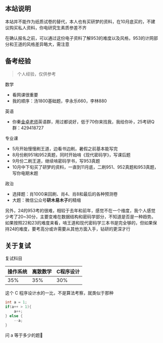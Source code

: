 ## 本站说明

本站并不能作为纸质试卷的替代，本人也有买研梦的资料，在10月底买的，不建议购买私人资料，你电研究生素质参差不齐

在确认报名之前，可以通过这份电子资料了解953的难度以及风格，953的计网部分和王道的风格差异略大，需注意

## 备考经验

> 个人经验，仅供参考

数学

- 看网课很重要
- 我的顺序：汤1800基础题，李永乐660，李林880

英语

- 你秦[金卓老师](https://wyxy.neuq.edu.cn/info/1030/4133.htm)英语群，用过都说好，低于70你来找我，我给你补，25考研Q群：429418727

专业课

- 5月开始慢慢刷王道，边看书边刷，暑假之前基本能写完
- 8月份刷951和952真题，同时开始啃《现代密码学》，写课后题
- 9月份二刷王道，继续啃密码学书，写953真题
- 10月中下旬买了研梦的资料，一直到11月底，二刷951、952真题和953真题，写你电期末题

政治

- 选择题：肖1000来回刷、肖4、肖8和最后的各种预测卷
- 大题：微信公众号**研木易木子**的精缩

另外，24的953考的很难，相较于去年和前年，感觉不在一个维度，我个人感觉少考了20~30分，主要变难在数据结构和密码学部分，不知道是否是一种趋势。如果按照22和23的难度来看，啃王道和现代密码学三本书是完全够的，但如果保持24的难度，要考高分或许需要从其他方面入手，钻研的更深才行

## 关于复试

复试科目

| 操作系统 | 离散数学 | C程序设计 |
| -------- | -------- | --------- |
| 35%      | 35%      | 30%       |

这个 C 程序设计水的一比，不是算法考察，就类似于那种

```c
int a = 1;
if(a++ > 1){
	a++;
} else {
	--a;
}
```

问 a 等于多少的题🤮


